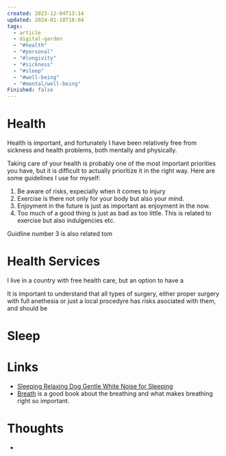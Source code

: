 ```yaml
---
created: 2023-12-04T13:14
updated: 2024-01-18T18:04
tags:
  - article
  - digital-garden
  - "#health"
  - "#personal"
  - "#longivity"
  - "#sickness"
  - "#sleep"
  - "#well-being"
  - "#mental/well-being"
Finished: false
---
```

# Health
Health is important, and fortunately I have been relatively free from sickness and health problems, both mentally and physically. 

Taking care of your health is probably one of the most important priorities you have, but it is difficult to actually prioritize it in the right way.  Here are some guidelines I use for myself:
1. Be aware of risks, expecially when it comes to injury
2. Exercise is there not only for your body but also your mind.
3. Enjoyment in the future is just as important as enjoyment in the now. 
4. Too much of a good thing is just as bad as too little. This is related to exercise but also indulgencies etc. 

Guidline number 3 is also related tom

# Health Services
I live in a country with free health care, but an option to have a 


It is important to understand that all types of surgery, either proper surgery with full anethesia or just a local procedyre has risks asociated with them, and should be 



# Sleep 



# Links
- [Sleeping Relaxing Dog Gentle White Noise for Sleeping](https://www.youtube.com/watch?v=_zfDvQd3F_o&ab_channel=VortexAmbient)
- [Breath](../Books/Book%20Reviews/Breath.md) is a good book about the breathing and what makes breathing right so important. 
 
# Thoughts 
- 


